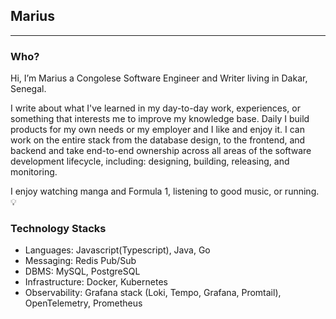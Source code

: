 ## Marius

---

### Who?

Hi, I’m Marius a Congolese Software Engineer and Writer living in Dakar, Senegal. 

I write about what I've learned in my day-to-day work, experiences, or something that interests me to improve my knowledge base. Daily I build products for my own needs or my employer and I like and enjoy it. I can work on the entire stack from the database design, to the frontend, and backend and take end-to-end ownership across all areas of the software development lifecycle, including: designing, building, releasing, and monitoring.

I enjoy watching manga and Formula 1, listening to good music, or running. 💡

### Technology Stacks
- Languages: Javascript(Typescript), Java, Go
- Messaging: Redis Pub/Sub
- DBMS: MySQL, PostgreSQL
- Infrastructure: Docker, Kubernetes 
- Observability: Grafana stack (Loki, Tempo, Grafana, Promtail), OpenTelemetry, Prometheus
<be>
